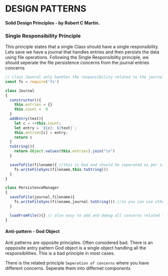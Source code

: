 # DESIGN PATTERNS

#### Solid Design Principles - by Robert C Martin.


### Single Responsibility Principle
This principle states that a single Class should have a single responsibility.
Lets save we have a journal that handles entries and then persists the data using file operations.
Following the Single Responsibiltiy principle, we should seperate the file persistence concerns from the journal entries concerns
```js
// class Jounral only handles the responsibility related to the journal and it's entries
const fs = require('fs')

class Journal
{
  constructor(){
    this.entries = {}
    this.count =  0
  }
  addEntry(text){
    let c = ++this.count;
    let entry = `${c}: ${text}`;
    this.entries[c] = entry;
    return c
  }
  toString(){
    return Object.values(this.entries).join("\n")
  }

  saveToFile(filename){ //this is bad and should be seperated as per single responsibility principle
    fs.writeFileSync(filename,this.toString())
  }
}

class PersistenceManager
{
  saveToFile(journal,filename){
    fs.writeFileSync(filename,journal.toString()) //so you can use other objects which needs to be written to files too
  }

  loadFromFile(){} // also easy to add and debug all concerns related to file persistence
}
```
#### Anti-pattern - God Object
Anti patterns are opposite principles. Often considered bad.
There is an oppposite antry pattern God object is a single object handling all the responsibilities. This is a bad principle in most cases.

There is the related principle `Seperation of concerns` where you have different concerns. Seperate them into differnet components
